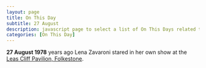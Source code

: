 ```yaml
---
layout: page
title: On This Day
subtitle: 27 August
description: javascript page to select a list of On This Days related to Lena Zavaroni.
categories: [On This Day]
---
```


**27 August 1978**
<span id="age1"></span> years ago Lena Zavaroni stared in her own show at the [Leas Cliff Pavilion, Folkestone](/theatre/the%20lena%20zavaroni%20show/1978/08/27/the-lena-zavaroni-show.html).

<!-- Script for calculating number of years ago -->
<script>
var dob = '19780827';
var year = Number(dob.substr(0, 4));
var month = Number(dob.substr(4, 2)) - 1;
var day = Number(dob.substr(6, 2));
var today = new Date();
var age1 = today.getFullYear() - year;
if (today.getMonth() < month || (today.getMonth() == month && today.getDate() < day)) {
age1--;
}
document.getElementById("age1").innerHTML=age1;
</script>

